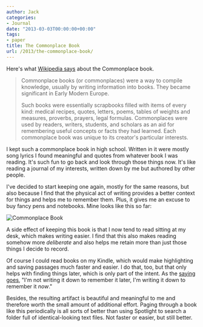 ```yaml
---
author: Jack
categories:
- Journal
date: "2013-03-03T00:00:00+00:00"
tags:
- paper
title: The Commonplace Book
url: /2013/the-commonplace-book/
---
```


Here's what [Wikipedia says][1] about the Commonplace book.

> Commonplace books (or commonplaces) were a way to compile knowledge, usually by writing information into books. They became significant in Early Modern Europe.
> 
> Such books were essentially scrapbooks filled with items of every kind: medical recipes, quotes, letters, poems, tables of weights and measures, proverbs, prayers, legal formulas. Commonplaces were used by readers, writers, students, and scholars as an aid for remembering useful concepts or facts they had learned. Each commonplace book was unique to its creator's particular interests.

I kept such a commonplace book in high school. Written in it were mostly song lyrics I found meaningful and quotes from whatever book I was reading. It's such fun to go back and look through those things now. It's like reading a journal of my interests, written down by me but authored by other people. 

I've decided to start keeping one again, mostly for the same reasons, but also because I find that the physical act of writing provides a better context for things and helps me to remember them. Plus, it gives me an excuse to buy fancy pens and notebooks. Mine looks like this so far:

![Commonplace Book][2]

A side effect of keeping this book is that I now tend to read sitting at my desk, which makes writing easier. I find that this also makes reading somehow more _deliberate_ and also helps me retain more than just those things I decide to record.

Of course I could read books on my Kindle, which would make highlighting and saving passages much faster and easier. I do that, too, but that only helps with finding things later, which is only part of the intent. As the [saying goes][3], "I'm not writing it down to remember it later, I'm writing it down to remember it _now_."

Besides, the resulting artifact is beautiful and meaningful to me and therefore worth the small amount of additional effort. Paging through a book like this periodically is all sorts of better than using Spotlight to search a folder full of identical-looking text files. Not faster or easier, but still better.

 [1]: http://en.wikipedia.org/wiki/Commonplace_book
 [2]: /img/2013/commonplace-book.jpg
 [3]: http://fieldnotesbrand.com